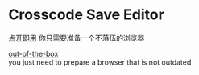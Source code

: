 # Crosscode Save Editor

[点开即用]([https://psrx.gitee.io/crosscode-save-editor/](https://nyaruhodoo.github.io/crosscode-save-editor/))  
你只需要准备一个不落伍的浏览器

[out-of-the-box](https://nyaruhodoo.github.io/crosscode-save-editor/)  
you just need to prepare a browser that is not outdated
